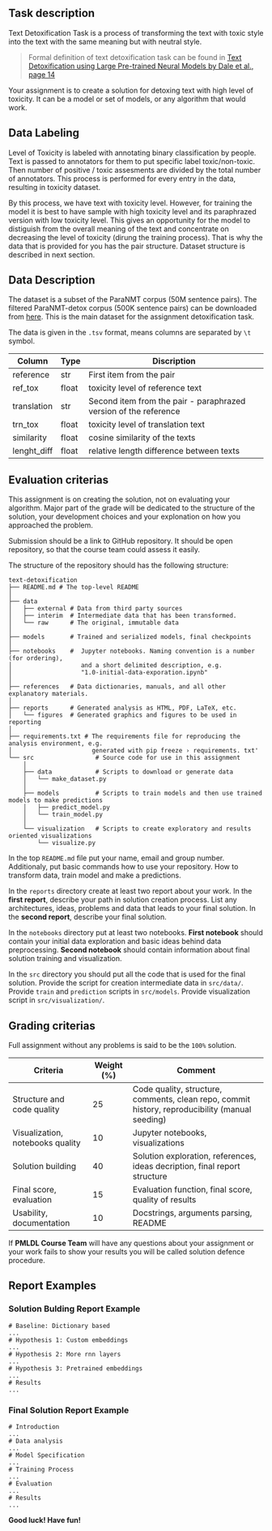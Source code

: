 ## Task description

Text Detoxification Task is a process of transforming the text with toxic style into the text with the same meaning but with neutral style.

> Formal definition of text detoxification task can be found in [Text Detoxification using Large Pre-trained Neural Models by Dale et al., page 14](https://arxiv.org/abs/2109.08914)

Your assignment is to create a solution for detoxing text with high level of toxicity. It can be a model or set of models, or any algorithm that would work. 

## Data Labeling

Level of Toxicity is labeled with annotating binary classification by people. Text is passed to annotators for them to put specific label toxic/non-toxic. Then number of positive / toxic assesments are divided by the total number of annotators. This process is performed for every entry in the data, resulting in toxicity dataset.

By this process, we have text with toxicity level. However, for training the model it is best to have sample with high toxicity level and its paraphrazed version with low toxicity level. This gives an opportunity for the model to distiguish from the overall meaning of the text and concentrate on decreasing the level of toxicity (dirung the training process). That is why the data that is provided for you has the pair structure. Dataset structure is described in next section.

## Data Description

The dataset is a subset of the ParaNMT corpus (50M sentence pairs). The filtered ParaNMT-detox corpus (500K sentence pairs) can be downloaded from [here](https://github.com/skoltech-nlp/detox/releases/download/emnlp2021/filtered_paranmt.zip). This is the main dataset for the assignment detoxification task.

The data is given in the `.tsv` format, means columns are separated by `\t` symbol.

| Column | Type | Discription | 
| ----- | ------- | ---------- |
| reference | str | First item from the pair | 
| ref_tox | float | toxicity level of reference text | 
| translation | str | Second item from the pair - paraphrazed version of the reference|
| trn_tox | float | toxicity level of translation text |
| similarity | float | cosine similarity of the texts |
| lenght_diff | float | relative length difference between texts |

## Evaluation criterias

This assignment is on creating the solution, not on evaluating your algorithm. Major part of the grade will be dedicated to the structure of the solution, your development choices and your explonation on how you approached the problem.

Submission should be a link to GitHub repository. It should be open repository, so that the course team could assess it easily.

The structure of the repository should has the following structure:

```
text-detoxification
├── README.md # The top-level README
│
├── data 
│   ├── external # Data from third party sources
│   ├── interim  # Intermediate data that has been transformed.
│   └── raw      # The original, immutable data
│
├── models       # Trained and serialized models, final checkpoints
│
├── notebooks    #  Jupyter notebooks. Naming convention is a number (for ordering),
│                   and a short delimited description, e.g.
│                   "1.0-initial-data-exporation.ipynb"            
│ 
├── references   # Data dictionaries, manuals, and all other explanatory materials.
│
├── reports      # Generated analysis as HTML, PDF, LaTeX, etc.
│   └── figures  # Generated graphics and figures to be used in reporting
│
├── requirements.txt # The requirements file for reproducing the analysis environment, e.g.
│                      generated with pip freeze › requirements. txt'
└── src                 # Source code for use in this assignment
    │                 
    ├── data            # Scripts to download or generate data
    │   └── make_dataset.py
    │
    ├── models          # Scripts to train models and then use trained models to make predictions
    │   ├── predict_model.py
    │   └── train_model.py
    │   
    └── visualization   # Scripts to create exploratory and results oriented visualizations
        └── visualize.py
```


In the top `README.md` file put your name, email and group number. Additionaly, put basic commands how to use your repository. How to transform data, train model and make a predictions.

In the `reports` directory create at least two report about your work. In the **first report**, describe your path in solution creation process. List any architectures, ideas, problems and data that leads to your final solution. In the **second report**, describe your final solution.

In the `notebooks` directory put at least two notebooks. **First notebook** should contain your initial data exploration and basic ideas behind data preprocessing. **Second notebook** should contain information about final solution training and visualization.

In the `src` directory you should put all the code that is used for the final solution. Provide the script for creation intermediate data in `src/data/`. Provide `train` and `prediction` scripts in `src/models`. Provide visualization script in `src/visualization/`.

## Grading criterias

Full assignment without any problems is said to be the `100%` solution.

| Criteria | Weight (%) | Comment |
| ---- | ----- | ----- |
| Structure and code quality | 25 | Code quality, structure, comments, clean repo, commit history, reproducibility (manual seeding) |
| Visualization, notebooks quality | 10 | Jupyter notebooks, visualizations |
| Solution building | 40 |  Solution exploration, references, ideas decription, final report structure |
| Final score, evaluation  | 15 | Evaluation function, final score, quality of results |
| Usability, documentation | 10 | Docstrings, arguments parsing, README |

If **PMLDL Course Team** will have any questions about your assignment or your work fails to show your results you will be called solution defence procedure. 

## Report Examples
### Solution Bulding Report Example

```
# Baseline: Dictionary based
...
# Hypothesis 1: Custom embeddings
...
# Hypothesis 2: More rnn layers
...
# Hypothesis 3: Pretrained embeddings
...
# Results
...
```

### Final Solution Report Example

```
# Introduction
...
# Data analysis
...
# Model Specification
...
# Training Process
...
# Evaluation
...
# Results
...
```

**Good luck! Have fun!**